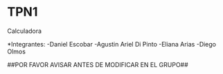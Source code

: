 # TPN1
Calculadora

*Integrantes:
-Daniel Escobar 
-Agustin Ariel Di Pinto
-Eliana Arias
-Diego Olmos 

##POR FAVOR AVISAR ANTES DE MODIFICAR EN EL GRUPO##
